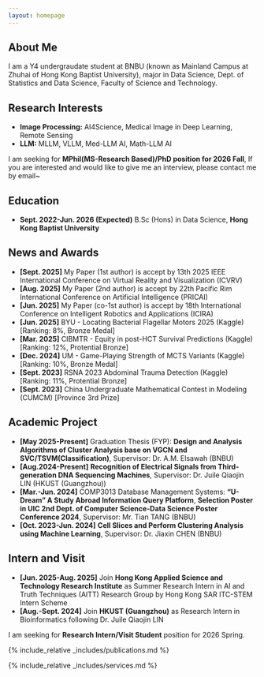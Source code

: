 ```yaml
---
layout: homepage
---
```


## About Me

I am a Y4 undergraudate student at BNBU (known as Mainland Campus at Zhuhai of Hong Kong Baptist University), major in Data Science, Dept. of Statistics and Data Science, Faculty of Science and Technology.
## Research Interests

- **Image Processing:** AI4Science, Medical Image in Deep Learning, Remote Sensing
- **LLM:** MLLM, VLLM, Med-LLM AI, Math-LLM AI 

I am seeking for **MPhil(MS-Research Based)/PhD position for 2026 Fall**,  If you are interested and would like to give me an interview, please contact me by email~


## Education
- **Sept. 2022-Jun. 2026 (Expected)** B.Sc (Hons) in Data Science, **Hong Kong Baptist University**


## News and Awards
- **[Sept. 2025]** My Paper (1st author) is accept by 13th  2025 IEEE International Conference on Virtual Reality and Visualization (ICVRV)
- **[Aug. 2025]** My Paper (2nd author) is accept by 22th Pacific Rim International Conference on Artificial Intelligence (PRICAI) 
- **[Jun. 2025]** My Paper (co-1st author) is accept by 18th International Conference on Intelligent Robotics and Applications (ICIRA)
- **[Jun. 2025]** BYU - Locating Bacterial Flagellar Motors 2025 (Kaggle)  [Ranking: 8%, Bronze Medal]
- **[Mar. 2025]** CIBMTR - Equity in post-HCT Survival Predictions (Kaggle)  [Ranking: 12%, Protential Bronze]
- **[Dec. 2024]** UM - Game-Playing Strength of MCTS Variants (Kaggle) [Ranking: 10%, Bronze Medal]
- **[Sept. 2023]** RSNA 2023 Abdominal Trauma Detection (Kaggle) [Ranking: 11%, Protential Bronze]
- **[Sept. 2023]** China Undergraduate Mathematical Contest in Modeling (CUMCM) [Province 3rd Prize]

## Academic Project
- **[May 2025-Present]** Graduation Thesis (FYP): **Design and Analysis Algorithms of Cluster Analysis base on VGCN and SVC/TSVM(Classification)**, Supervisor: Dr. A.M. Elsawah (BNBU)
- **[Aug.2024-Present]** **Recognition of Electrical Signals from Third-generation DNA Sequencing Machines**, Supervisor: Dr. Juile Qiaojin LIN (HKUST (Guangzhou))
- **[Mar.-Jun. 2024]** COMP3013 Database Management Systems: **“U-Dream” A Study Abroad Information Query Platform**, **Selection Poster in UIC 2nd Dept. of Computer Science-Data Science Poster Conference 2024**, Supervisor: Mr. Tian TANG (BNBU) 
- **[Oct. 2023-Jun. 2024]** **Cell Slices and Perform Clustering Analysis using Machine Learning**, Supervisor: Dr. Jiaxin CHEN (BNBU)

## Intern and Visit
- **[Jun. 2025-Aug. 2025]** Join **Hong Kong Applied Science and Technology Research Institute** as Summer Research Intern in AI and Truth Techniques (AITT) Research Group by Hong Kong SAR ITC-STEM Intern Scheme
- **[Aug.-Sept. 2024]** Join **HKUST (Guangzhou)** as Research Intern in Bioinformatics following Dr. Juile Qiaojin LIN

I am seeking for **Research Intern/Visit Student** position for 2026 Spring.

{% include_relative _includes/publications.md %}

{% include_relative _includes/services.md %}
